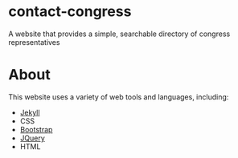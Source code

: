 # contact-congress
A website that provides a simple, searchable directory of congress representatives
# About
This website uses a variety of web tools and languages, including:
* [Jekyll](https://jekyllrb.com/)
* CSS
* [Bootstrap](https://getbootstrap.com/)
* [JQuery](https://jquery.com/)
* HTML
